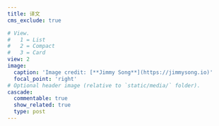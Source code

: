 ```yaml
---
title: 译文
cms_exclude: true

# View.
#   1 = List
#   2 = Compact
#   3 = Card
view: 2
image:
  caption: 'Image credit: [**Jimmy Song**](https://jimmysong.io)'
  focal_point: 'right'
# Optional header image (relative to `static/media/` folder).
cascade:
  commentable: true
  show_related: true
  type: post
---
```

